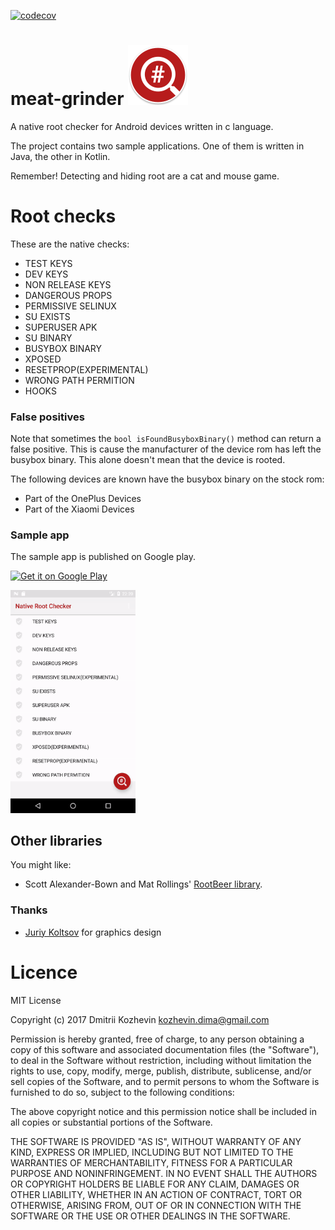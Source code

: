 [![codecov](https://codecov.io/gh/DimaKoz/meat-grinder/branch/master/graph/badge.svg)](https://codecov.io/gh/DimaKoz/meat-grinder)

# meat-grinder ![image](./app/src/main/res/mipmap-xhdpi/ic_launcher.png)
A native root checker for Android devices written in c language.

The project contains two sample applications. 
One of them is written in Java, the other in Kotlin.

Remember! Detecting and hiding root are a cat and mouse game.

# Root checks

These are the native checks:

* TEST KEYS
* DEV KEYS
* NON RELEASE KEYS
* DANGEROUS PROPS
* PERMISSIVE SELINUX
* SU EXISTS
* SUPERUSER APK
* SU BINARY
* BUSYBOX BINARY
* XPOSED
* RESETPROP(EXPERIMENTAL)
* WRONG PATH PERMITION
* HOOKS

### False positives

Note that sometimes the `bool isFoundBusyboxBinary()` method can return a false positive.
This is cause the manufacturer of the device rom has left the busybox binary.
This alone doesn't mean that the device is rooted.

The following devices are known have the busybox binary on the stock rom:
* Part of the OnePlus Devices
* Part of the Xiaomi Devices

### Sample app

The sample app is published on Google play.

<a href="https://play.google.com/store/apps/details?id=com.kozhevin.rootchecks"><img width="200" alt="Get it on Google Play" src="https://play.google.com/intl/en_us/badges/images/generic/en-play-badge.png" /></a>

<img width="200" alt="screenshot" src="./art/demo.gif">

## Other libraries

You might like:

 * Scott Alexander-Bown and Mat Rollings' [RootBeer library](https://github.com/scottyab/rootbeer).
 
### Thanks
* [Juriy Koltsov](https://www.instagram.com/mypigpeppa/) for graphics design

# Licence

MIT License

Copyright (c) 2017 Dmitrii Kozhevin <kozhevin.dima@gmail.com>

Permission is hereby granted, free of charge, to any person obtaining a copy
of this software and associated documentation files (the "Software"), to deal
in the Software without restriction, including without limitation the rights
to use, copy, modify, merge, publish, distribute, sublicense, and/or sell
copies of the Software, and to permit persons to whom the Software is
furnished to do so, subject to the following conditions:

The above copyright notice and this permission notice shall be included in all
copies or substantial portions of the Software.

THE SOFTWARE IS PROVIDED "AS IS", WITHOUT WARRANTY OF ANY KIND, EXPRESS OR
IMPLIED, INCLUDING BUT NOT LIMITED TO THE WARRANTIES OF MERCHANTABILITY,
FITNESS FOR A PARTICULAR PURPOSE AND NONINFRINGEMENT. IN NO EVENT SHALL THE
AUTHORS OR COPYRIGHT HOLDERS BE LIABLE FOR ANY CLAIM, DAMAGES OR OTHER
LIABILITY, WHETHER IN AN ACTION OF CONTRACT, TORT OR OTHERWISE, ARISING FROM,
OUT OF OR IN CONNECTION WITH THE SOFTWARE OR THE USE OR OTHER DEALINGS IN THE
SOFTWARE.
